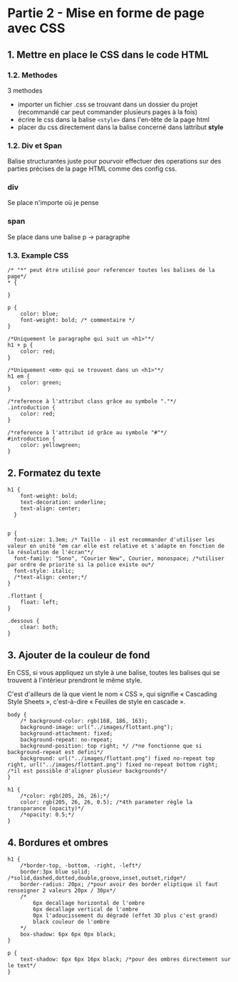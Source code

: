 # Partie 2 - Mise en forme de page avec CSS

## 1. Mettre en place le CSS dans le code HTML 

### 1.2. Methodes
3 methodes
- importer un fichier .css se trouvant dans un dossier du projet (recommandé car peut commander plusieurs pages à la fois)
- écrire le css dans la balise ```<style>``` dans l'en-tête de la page html
- placer du css directement dans la balise concerné dans lattribut **style**

### 1.2. Div et Span
Balise structurantes juste pour pourvoir effectuer des operations sur des parties précises de la page HTML comme des config css.

### div
Se place n'importe où je pense

### span 
Se place dans une balise p -> paragraphe

### 1.3. Example CSS 

```
/* "*" peut être utilisé pour referencer toutes les balises de la page*/
* {

}

p {
    color: blue;
    font-weight: bold; /* commentaire */
}

/*Uniquement le paragraphe qui suit un <h1>"*/
h1 + p {
    color: red;
}

/*Uniquement <em> qui se trouvent dans un <h1>"*/
h1 em {
    color: green;
}

/*reference à l'attribut class grâce au symbole "."*/
.introduction {
    color: red;
}

/*reference à l'attribut id grâce au symbole "#"*/
#introduction { 
    color: yellowgreen;
}
```

## 2. Formatez du texte

```
h1 {
    font-weight: bold;
    text-decoration: underline;
    text-align: center;
  }
  

p {
  font-size: 1.3em; /* Taille - il est recommander d'utiliser les valeur en unité "em car elle est relative et s'adapte en fonction de la résolution de l'écran"*/
  font-family: "Sono", "Courier New", Courier, monospace; /*utiliser par ordre de priorité si la police existe ou*/
  font-style: italic;
  /*text-align: center;*/
}

.flottant {
    float: left;
}

.dessous {
    clear: both;
}
```

## 3. Ajouter de la couleur de fond

En CSS, si vous appliquez un style à une balise, toutes les balises qui se trouvent à l'intérieur prendront le même style.

C'est d'ailleurs de là que vient le nom « CSS », qui signifie « Cascading Style Sheets », c'est-à-dire « Feuilles de style en cascade ». 

```
body {
    /* background-color: rgb(168, 186, 163);
    background-image: url("../images/flottant.png");
    background-attachment: fixed;
    background-repeat: no-repeat;
    background-position: top right; */ /*ne fonctionne que si background-repeat est defini*/
    background: url("../images/flottant.png") fixed no-repeat top right, url("../images/flottant.png") fixed no-repeat bottom right; /*il est possible d'aligner plusieur backgrounds*/
}

h1 {
    /*color: rgb(205, 26, 26);*/
    color: rgb(205, 26, 26, 0.5); /*4th parameter règle la transparance (opacity)*/
    /*opacity: 0.5;*/
}
```


## 4. Bordures et ombres

```
h1 {
    /*border-top, -bottom, -right, -left*/
    border:3px blue solid; /*solid,dashed,dotted,double,groove,inset,outset,ridge*/
    border-radius: 20px; /*pour avoir des border eliptique il faut renseigner 2 valeurs 20px / 30px*/
    /*
        6px decallage horizontal de l'ombre
        6px decallage vertical de l'ombre
        0px l'adoucissement du dégradé (effet 3D plus c'est grand)
        black couleur de l'ombre
    */
    box-shadow: 6px 6px 0px black;
}

p {
    text-shadow: 6px 6px 16px black; /*pour des ombres directement sur le text*/
}
```